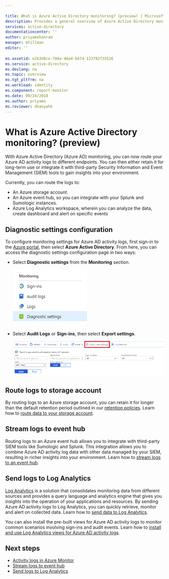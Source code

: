 ```yaml
---

title: What is Azure Active Directory monitoring? (preview) | Microsoft Docs
description: Provides a general overview of Azure Active Directory monitoring.
services: active-directory
documentationcenter: ''
author: priyamohanram
manager: mtillman
editor: ''

ms.assetid: e2b3d8ce-708a-46e4-b474-123792f35526
ms.service: active-directory
ms.devlang: na
ms.topic: overview
ms.tgt_pltfrm: na
ms.workload: identity
ms.component: report-monitor
ms.date: 09/24/2018
ms.author: priyamo
ms.reviewer: dhanyahk  
---
```


# What is Azure Active Directory monitoring? (preview)

With Azure Active Directory (Azure AD) monitoring, you can now route your Azure AD activity logs to different endpoints. You can then either retain it for long-term use or integrate it with third-party Security Information and Event Management (SIEM) tools to gain insights into your environment.

Currently, you can route the logs to:

- An Azure storage account.
- An Azure event hub, so you can integrate with your Splunk and Sumologic instances.
- Azure Log Analytics workspace, wherein you can analyze the data, create dashboard and alert on specific events


## Diagnostic settings configuration

To configure monitoring settings for Azure AD activity logs, first sign-in to the [Azure portal](https://portal.azure.com), then select **Azure Active Directory**. From here, you can access the diagnostic settings configuration page in two ways:

* Select **Diagnostic settings** from the **Monitoring** section.

    ![Diagnostics settings](./media/overview-monitoring/diagnostic-settings.png)
    
* Select **Audit Logs** or **Sign-ins**, then select **Export settings**. 

    ![Export settings](./media/overview-monitoring/export-settings.png)


## Route logs to storage account

By routing logs to an Azure storage account, you can retain it for longer than the default retention period outlined in our [retention policies](reference-reports-data-retention.md). Learn how to [route data to your storage account](quickstart-azure-monitor-route-logs-to-storage-account.md).

## Stream logs to event hub

Routing logs to an Azure event hub allows you to integrate with third-party SIEM tools like Sumologic and Splunk. This integration allows you to combine Azure AD activity log data with other data managed by your SIEM, resulting in richer insights into your environment. Learn how to [stream logs to an event hub](tutorial-azure-monitor-stream-logs-to-event-hub.md).

## Send logs to Log Analytics

[Log Analytics](https://docs.microsoft.com/azure/log-analytics/log-analytics-overview) is a solution that consolidates monitoring data from different sources and provides a query language and analytics engine that gives you insights into the operation of your applications and resources. By sending Azure AD activity logs to Log Analytics, you can quickly retrieve, monitor and alert on collected data. Learn how to [send data to Log Analytics](howto-integrate-activity-logs-with-log-analytics.md).

You can also install the pre-built views for Azure AD activity logs to monitor common scenarios involving sign-ins and audit events. Learn how to [install and use Log Analytics views for Azure AD activity logs](howto-install-use-log-analytics-views.md).

## Next steps

* [Activity logs in Azure Monitor](concept-activity-logs-azure-monitor.md)
* [Stream logs to event hub](tutorial-azure-monitor-stream-logs-to-event-hub.md)
* [Send logs to Log Analytics](howto-integrate-activity-logs-with-log-analytics.md)